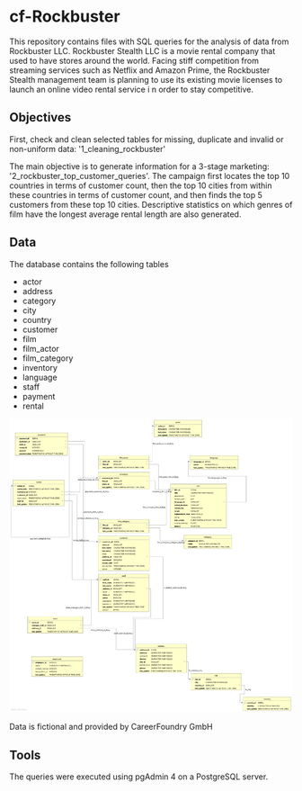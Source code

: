 # cf-Rockbuster

This repository contains files with SQL queries for the analysis of data from Rockbuster LLC. Rockbuster Stealth LLC is a movie rental company that used to have stores around the world. Facing stiff competition from streaming services such as Netflix and Amazon Prime, the Rockbuster Stealth management team is planning to use its existing movie licenses to launch an online video rental service i n order to stay competitive.

Objectives
---
First, check and clean selected tables for missing, duplicate and invalid or non-uniform data: '1_cleaning_rockbuster'

The main objective is to generate information for a 3-stage marketing: '2_rockbuster_top_customer_queries'. The campaign first locates the top 10 countries in terms of customer count, then the top 10 cities from within these countries in terms of customer count, and then finds the top 5 customers from these top 10 cities. Descriptive statistics on which genres of film have the longest average rental length are also generated.

Data
---
The database contains the following tables
- actor
- address
- category
- city
- country
- customer
- film
- film_actor
- film_category
- inventory
- language
- staff 
- payment 
- rental

![ERD Diagram](ERD_Rockbuster_DB_Organic.jpg)

Data is fictional and provided by CareerFoundry GmbH
 
Tools
---
The queries were executed using pgAdmin 4 on a PostgreSQL server.
